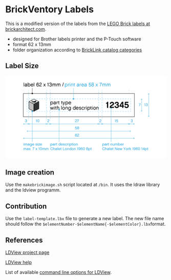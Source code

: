 # BrickVentory Labels

This is a modified version of the labels from the [LEGO Brick labels at brickarchitect.com](http://brickarchitect.com/labels/).

- designed for Brother labels printer and the P-Touch software
- format 62 x 13mm
- folder organization according to [BrickLink catalog categories](http://www.bricklink.com/catalogTree.asp?itemType=P)

## Label Size

![label measurements](label-template_62x13.png)

## Image creation

Use the `makebrickimage.sh` script located at `/bin`. It uses the ldraw library and the ldview programm.

## Contribution

Use the `label-template.lbx` file to generate a new label. The new file name should follow the `$elementNumber-$elementName{-$elementColor}.lbx`format.

## References

[LDView project page](https://tcobbs.github.io/ldview/)

[LDView help](https://trevorsandy.github.io/lpub3d/assets/docs/ldview/Help.html)

List of available [command line options for LDView](https://trevorsandy.github.io/lpub3d/assets/docs/ldview/Help.html#CommandLinePrefs).
